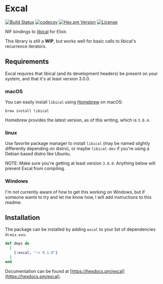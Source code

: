 # Excal
[![Build Status](https://travis-ci.com/peek-travel/excal.svg?branch=master)](https://travis-ci.org/peek-travel/excal) [![codecov](https://codecov.io/gh/peek-travel/excal/branch/master/graph/badge.svg)](https://codecov.io/gh/peek-travel/excal) [![Hex.pm Version](https://img.shields.io/hexpm/v/excal.svg?style=flat)](https://hex.pm/packages/excal) [![License](https://img.shields.io/hexpm/l/excal.svg)](LICENSE.md)

NIF bindings to [libical](https://libical.github.io/libical/) for Elixir.

This library is still a **WIP**, but works well for basic calls to libical's recurrence iterators.

## Requirements

Excal requires that libical (and its development headers) be present on your system, and that it's at least version 3.0.0.

### macOS

You can easily install `libical` using [Homebrew](https://brew.sh/) on macOS:

```
brew install libical
```

Homebrew provides the latest version, as of this writing, which is `3.0.4`.

### linux

Use favorite package manager to install `libical` (may be named slightly differently depending on distro), or maybe `libical-dev` if you're using a Debian based distro like Ubuntu.

NOTE: Make sure you're getting at least version `3.0.0`. Anything below will prevent Excal from compiling.

### Windows

I'm not currently aware of how to get this working on Windows, but if someone wants to try and let me know how, I will add instructions to this readme.

## Installation

The package can be installed by adding `excal` to your list of dependencies in `mix.exs`:

```elixir
def deps do
  [
    {:excal, "~> 0.1.0"}
  ]
end
```

Documentation can be found at [https://hexdocs.pm/excal](https://hexdocs.pm/excal).
